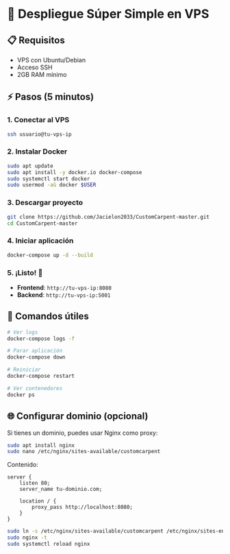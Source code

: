# 🚀 Despliegue Súper Simple en VPS

## 📋 Requisitos
- VPS con Ubuntu/Debian
- Acceso SSH
- 2GB RAM mínimo

## ⚡ Pasos (5 minutos)

### 1. Conectar al VPS
```bash
ssh usuario@tu-vps-ip
```

### 2. Instalar Docker
```bash
sudo apt update
sudo apt install -y docker.io docker-compose
sudo systemctl start docker
sudo usermod -aG docker $USER
```

### 3. Descargar proyecto
```bash
git clone https://github.com/Jacielon2033/CustomCarpent-master.git
cd CustomCarpent-master
```

### 4. Iniciar aplicación
```bash
docker-compose up -d --build
```

### 5. ¡Listo! 🎉
- **Frontend**: `http://tu-vps-ip:8080`
- **Backend**: `http://tu-vps-ip:5001`

## 🔧 Comandos útiles

```bash
# Ver logs
docker-compose logs -f

# Parar aplicación
docker-compose down

# Reiniciar
docker-compose restart

# Ver contenedores
docker ps
```

## 🌐 Configurar dominio (opcional)

Si tienes un dominio, puedes usar Nginx como proxy:

```bash
sudo apt install nginx
sudo nano /etc/nginx/sites-available/customcarpent
```

Contenido:
```nginx
server {
    listen 80;
    server_name tu-dominio.com;
    
    location / {
        proxy_pass http://localhost:8080;
    }
}
```

```bash
sudo ln -s /etc/nginx/sites-available/customcarpent /etc/nginx/sites-enabled/
sudo nginx -t
sudo systemctl reload nginx
```
